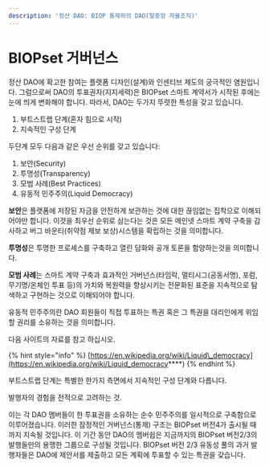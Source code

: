 ```yaml
---
description: '정산 DAO: BIOP 통제하의 DAO(탈중앙 자율조직)'
---
```


# BIOPset 거버넌스

정산 DAO에 확고한 참여는 플랫폼 디자인\(설계\)와 인센티브 제도의 궁극적인 염원입니다. 그럼으로써 DAO의 투표권자\(지지세력\)은 BIOPset 스마트 계약서가 시작된 후에는 눈에 띄게 변화해야 합니다. 따라서, DAO는 두가지 뚜렷한 특성을 갖고 있습니다.

1. 부트스트랩 단계\(혼자 힘으로 시작\)
2. 지속적인 구성 단계 

두단계 모두 다음과 같은 우선 순위를 갖고 있습니다:

1. 보안\(Security\) 
2. 투명성\(Transparency\) 
3. 모범 사례\(Best Practices\) 
4. 유동적 민주주의\(Liquid Democracy\)

**보안**은 플랫폼에 저장된 자금을 안전하게 보관하는 것에 대한 끊임없는 집착으로 이해되어야만 합니다. 이것을 최우선 순위로 삼는다는 것은 모든 메인넷 스마트 계약 구축을 감사하고 버그 바운티\(취약점 제보 보상\)시스템을 확립하는 것을 의미합니다.

**투명성**은 투명한 프로세스를 구축하고 열린 담화와 공개 토론을 함양하는것을 의미합니다.

**모범 사례**는 스마트 계약 구축과 효과적인 거버넌스\(타임락, 멀티시그\(공동서명\), 포럼, 무기명/온체인 투표 등\)의 가치와 복원력을 향상시키는 전문화된 표준을 지속적으로 탐색하고 구현하는 것으로 이해되어야 합니다.

유동적 민주주의란 DAO 회원들이 직접 투표하는 특권 혹은 그 특권을 대리인에게 위임할 권리를 소유하는 것을 의미합니다.

다음 사이트의 자료를 참고 하십시오.

{% hint style="info" %}
[https://en.wikipedia.org/wiki/Liquid\_democracy](https://en.wikipedia.org/wiki/Liquid_democracy****)
{% endhint %}

부트스트랩 단계는 특별한 한가지 측면에서 지속적인 구성 단계와 다릅니다.

발행자의 경험을 전적으로 고려하는 것.

이는 각 DAO 멤버들이 한 투표권을 소유하는 순수 민주주의를 일시적으로 구축함으로 이루어졌습니다. 이러한 잠정적인 거버넌스\(통제\) 구조는 BIOPset 버전4가 출시될 때까지 지속될 것입니다. 이 기간 동안 DAO의 멤버쉽은 지금까지의 BIOPset 버전2/3의 발행들만의 용맹한 그룹으로 구성될 것입니다. BIOPset 버전 2/3 유동성 풀의 과거 발행자들은 DAO에 제안서를 제출하고 모든 계획에 투표할 수 있는 특권을 갖습니다.

